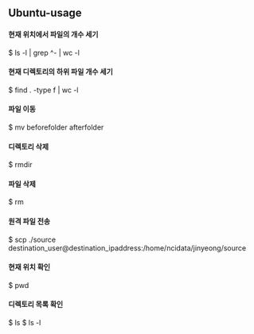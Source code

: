 ## Ubuntu-usage


#### 현재 위치에서 파일의 개수 세기 
$ ls -l | grep ^- | wc -l

#### 현재 디렉토리의 하위 파일 개수 세기
$ find . -type f | wc -l

#### 파일 이동
$ mv beforefolder afterfolder

#### 디렉토리 삭제
$ rmdir

#### 파일 삭제
$ rm 

#### 원격 파일 전송
$ scp ./source destination_user@destination_ipaddress:/home/ncidata/jinyeong/source 

#### 현재 위치 확인
$ pwd

#### 디렉토리 목록 확인
$ ls
$ ls -l
